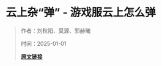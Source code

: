 # 云上杂“弹” - 游戏服云上怎么弹

> 作者：刘秋阳、莫源、郭赫曦
>
> 时间：2025-01-01
>
> **[原文链接](https://mp.weixin.qq.com/s/iKmd8Odri7kdkL6LElEEwQ)**
